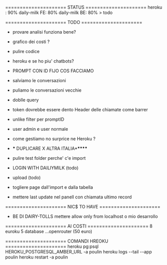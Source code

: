 ===================== STATUS =====================
heroku : 90%
daily-milk FE: 80%
daily-milk BE: 80% > todo

===================== TODO =====================

- provare analisi funziona bene?
- grafico dei costi ?
- pulire codice
- heroku e se ho piu' chatbots?
- PROMPT CON ID FIJO COS FACCIAMO
- salviamo le conversazioni
- puliamo le conversazioni vecchie
- doblle query
- token dovrebbe essere dento Header delle chiamate come barrer
- unlike filter per promptID
- user admin e user normale
- come gestiamo no surprice ne Heroku ?

- **\*** DUPLICARE X ALTRA ITALIA\***\*\*\*\***
- pulire test folder perche' c'e import
- LOGIN WITH DAILIYMILK (todo)
- upload (todo)
- togliere page dall'import e dalla tabella
- mettere last update nel panell con chiamata ultimo record

===================== NIC$ TO HAVE =====================

- BE DI DAIRY-TOLLS mettere allow only from localhost o mio desarrollo

===================== AI COSTI =====================
8 euroku
5 database
...openrouter (50 euro)

===================== COMANDI HREOKU =====================
heroku pg:psql HEROKU_POSTGRESQL_AMBER_URL -a poulin
heroku logs --tail --app poulin
heroku restart -a poulin

